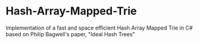 # Hash-Array-Mapped-Trie
Implementation of a fast and space efficient Hash Array Mapped Trie in C# based on Philip Bagwell's paper, "Ideal Hash Trees" 
